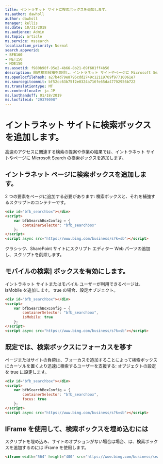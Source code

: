 ```yaml
---
title: イントラネット サイトに検索ボックスを追加します。
ms.author: dawholl
author: dawholl
manager: kellis
ms.date: 10/31/2018
ms.audience: Admin
ms.topic: article
ms.service: mssearch
localization_priority: Normal
search.appverid:
- BFB160
- MET150
- MOE150
ms.assetid: f980b90f-95e2-4b66-8b21-69f601ff4b50
description: 関連検索候補を取得し、イントラネット サイトやページに Microsoft Search の検索ボックスを追加することによってより高速な作業の結果を検索します。
ms.openlocfilehash: a27b4d79e8795cdd2749c12119709f97710061e7
ms.sourcegitcommit: bf52cc63b75f2e0324a716fe65da47702956b722
ms.translationtype: MT
ms.contentlocale: ja-JP
ms.lasthandoff: 01/18/2019
ms.locfileid: "29379098"
---
```

# <a name="add-a-search-box-to-your-intranet-site"></a>イントラネット サイトに検索ボックスを追加します。

高速のアクセスに関連する検索の提案や作業の結果では、イントラネット サイトやページに Microsoft Search の検索ボックスを追加します。
  
## <a name="add-a-search-box-to-an-intranet-page"></a>イントラネット ページに検索ボックスを追加します。

2 つの要素をページに追加する必要があります: 検索ボックスと、それを補強するスクリプトのコンテナーです。
  
```html
<div id="bfb_searchbox"></div>
<script>
    var bfbSearchBoxConfig = {
        containerSelector: "bfb_searchbox"
    };
</script>
<script async src="https://www.bing.com/business/s?k=sb"></script>
```

クラシック、SharePoint サイトにスクリプト エディター Web パーツの追加し、スクリプトを削除します。
  
## <a name="enable-the-search-box-for-mobile"></a>モバイルの検索] ボックスを有効にします。

イントラネット サイトまたはモバイル ユーザーが利用できるページは、isMobile を追加します。 true の場合、設定オブジェクト。
  
```html
<div id="bfb_searchbox"></div>
<script>
    var bfbSearchBoxConfig = {
        containerSelector: "bfb_searchbox", 
        isMobile: true
    };
</script>
<script async src="https://www.bing.com/business/s?k=sb"></script>
```

## <a name="put-focus-on-the-search-box-by-default"></a>既定では、検索ボックスにフォーカスを移す

ページまたはサイトの負荷は、フォーカスを追加することによって検索ボックスにカーソルを置くより迅速に検索するユーザーを支援する: オブジェクトの設定を true に設定します。
  
```html
<div id="bfb_searchbox"></div>
<script>
    var bfbSearchBoxConfig = {
        containerSelector: "bfb_searchbox",
        focus: true
    };
</script>
<script async src="https://www.bing.com/business/s?k=sb"></script>
```

## <a name="use-an-iframe-to-embed-a-search-box"></a>IFrame を使用して、検索ボックスを埋め込むには

スクリプトを埋め込み、サイトのオプションがない場合は場合、は、検索ボックスを追加するのには iFrame を使用します。
  
```html
<iframe width="564" height="400" src="https://www.bing.com/business/searchbox"></iframe>
```
